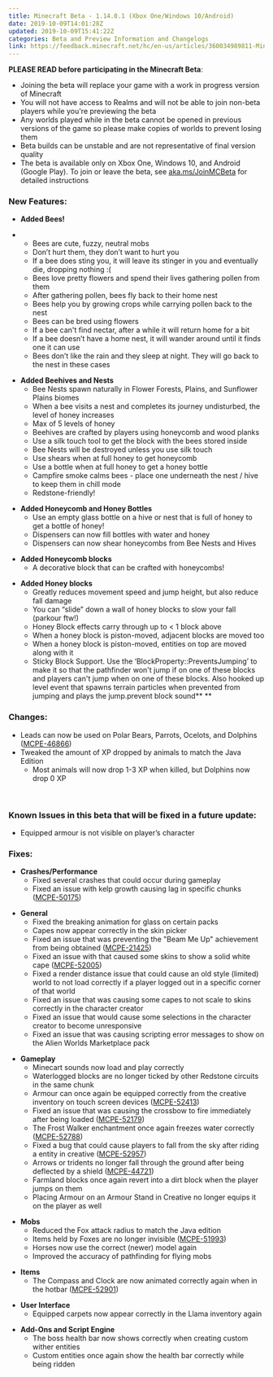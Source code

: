 ```yaml
---
title: Minecraft Beta - 1.14.0.1 (Xbox One/Windows 10/Android)
date: 2019-10-09T14:01:28Z
updated: 2019-10-09T15:41:22Z
categories: Beta and Preview Information and Changelogs
link: https://feedback.minecraft.net/hc/en-us/articles/360034989811-Minecraft-Beta-1-14-0-1-Xbox-One-Windows-10-Android
---
```


**PLEASE READ before participating in the Minecraft Beta**:

- Joining the beta will replace your game with a work in progress version of Minecraft
- You will not have access to Realms and will not be able to join non-beta players while you're previewing the beta
- Any worlds played while in the beta cannot be opened in previous versions of the game so please make copies of worlds to prevent losing them
- Beta builds can be unstable and are not representative of final version quality
- The beta is available only on Xbox One, Windows 10, and Android (Google Play). To join or leave the beta, see [aka.ms/JoinMCBeta](https://aka.ms/JoinMCBeta) for detailed instructions

### **New Features:**

- **Added Bees!**

- - Bees are cute, fuzzy, neutral mobs
  - Don’t hurt them, they don’t want to hurt you
  - If a bee does sting you, it will leave its stinger in you and eventually die, dropping nothing :(
  - Bees love pretty flowers and spend their lives gathering pollen from them
  - After gathering pollen, bees fly back to their home nest
  - Bees help you by growing crops while carrying pollen back to the nest
  - Bees can be bred using flowers
  - If a bee can't find nectar, after a while it will return home for a bit
  - If a bee doesn’t have a home nest, it will wander around until it finds one it can use
  - Bees don’t like the rain and they sleep at night. They will go back to the nest in these cases

<!-- -->

- **Added Beehives and Nests**
  - Bee Nests spawn naturally in Flower Forests, Plains, and Sunflower Plains biomes
  - When a bee visits a nest and completes its journey undisturbed, the level of honey increases
  - Max of 5 levels of honey
  - Beehives are crafted by players using honeycomb and wood planks
  - Use a silk touch tool to get the block with the bees stored inside
  - Bee Nests will be destroyed unless you use silk touch
  - Use shears when at full honey to get honeycomb
  - Use a bottle when at full honey to get a honey bottle
  - Campfire smoke calms bees - place one underneath the nest / hive to keep them in chill mode
  - Redstone-friendly!

<!-- -->

- **Added Honeycomb and Honey Bottles**
  - Use an empty glass bottle on a hive or nest that is full of honey to get a bottle of honey!
  - Dispensers can now fill bottles with water and honey
  - Dispensers can now shear honeycombs from Bee Nests and Hives

<!-- -->

- **Added Honeycomb blocks**
  - A decorative block that can be crafted with honeycombs!

<!-- -->

- **Added Honey blocks**
  - Greatly reduces movement speed and jump height, but also reduce fall damage
  - You can “slide” down a wall of honey blocks to slow your fall (parkour ftw!)
  - Honey Block effects carry through up to \< 1 block above
  - When a honey block is piston-moved, adjacent blocks are moved too
  - When a honey block is piston-moved, entities on top are moved along with it
  - Sticky Block Support. Use the ‘BlockProperty::PreventsJumping’ to make it so that the pathfinder won't jump if on one of these blocks and players can't jump when on one of these blocks. Also hooked up level event that spawns terrain particles when prevented from jumping and plays the jump.prevent block sound** **

### **Changes:**

- Leads can now be used on Polar Bears, Parrots, Ocelots, and Dolphins ([MCPE-46866](https://bugs.mojang.com/browse/MCPE-46866))
- Tweaked the amount of XP dropped by animals to match the Java Edition
  - Most animals will now drop 1-3 XP when killed, but Dolphins now drop 0 XP 

 

### **Known Issues in this beta that will be fixed in a future update:**

- Equipped armour is not visible on player’s character

### **Fixes:**

- **Crashes/Performance**
  - Fixed several crashes that could occur during gameplay
  - Fixed an issue with kelp growth causing lag in specific chunks ([MCPE-50175](https://bugs.mojang.com/browse/MCPE-50175)) 

<!-- -->

- **General**
  - Fixed the breaking animation for glass on certain packs
  - Capes now appear correctly in the skin picker
  - Fixed an issue that was preventing the "Beam Me Up" achievement from being obtained ([MCPE-21425](https://bugs.mojang.com/browse/MCPE-21425))
  - Fixed an issue with that caused some skins to show a solid white cape ([MCPE-52005](https://bugs.mojang.com/browse/MCPE-52005))
  - Fixed a render distance issue that could cause an old style (limited) world to not load correctly if a player logged out in a specific corner of that world
  - Fixed an issue that was causing some capes to not scale to skins correctly in the character creator
  - Fixed an issue that would cause some selections in the character creator to become unresponsive
  - Fixed an issue that was causing scripting error messages to show on the Alien Worlds Marketplace pack 

<!-- -->

- **Gameplay**
  - Minecart sounds now load and play correctly
  - Waterlogged blocks are no longer ticked by other Redstone circuits in the same chunk 
  - Armour can once again be equipped correctly from the creative inventory on touch screen devices ([MCPE-52413](https://bugs.mojang.com/browse/MCPE-52413))
  - Fixed an issue that was causing the crossbow to fire immediately after being loaded ([MCPE-52179](https://bugs.mojang.com/browse/MCPE-52179))
  - The Frost Walker enchantment once again freezes water correctly ([MCPE-52788](https://bugs.mojang.com/browse/MCPE-52788))
  - Fixed a bug that could cause players to fall from the sky after riding a entity in creative ([MCPE-52957](https://bugs.mojang.com/browse/MCPE-52957))
  - Arrows or tridents no longer fall through the ground after being deflected by a shield ([MCPE-44721](https://bugs.mojang.com/browse/MCPE-44721))
  - Farmland blocks once again revert into a dirt block when the player jumps on them
  - Placing Armour on an Armour Stand in Creative no longer equips it on the player as well 

<!-- -->

- **Mobs**
  - Reduced the Fox attack radius to match the Java edition
  - Items held by Foxes are no longer invisible ([MCPE-51993](https://bugs.mojang.com/browse/MCPE-51993))
  - Horses now use the correct (newer) model again
  - Improved the accuracy of pathfinding for flying mobs

<!-- -->

- **Items**
  - The Compass and Clock are now animated correctly again when in the hotbar ([MCPE-52901](https://bugs.mojang.com/browse/MCPE-52901))

<!-- -->

- **User Interface**
  - Equipped carpets now appear correctly in the Llama inventory again 

<!-- -->

- **Add-Ons and Script Engine**
  - The boss health bar now shows correctly when creating custom wither entities 
  - Custom entities once again show the health bar correctly while being ridden
